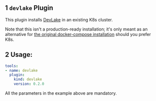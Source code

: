 ## 1 `devlake` Plugin

This plugin installs [DevLake](https://github.com/merico-dev/lake) in an existing K8s cluster.

Note that this isn't a production-ready installation; it's only meant as an alternative for [the original docker-compose installation](https://github.com/merico-dev/lake/blob/main/docker-compose.yml) should you prefer K8s.

## 2 Usage:

```yaml
tools:
- name: devlake
  plugin:
    kind: devlake
    version: 0.2.0
```

All the parameters in the example above are mandatory.
